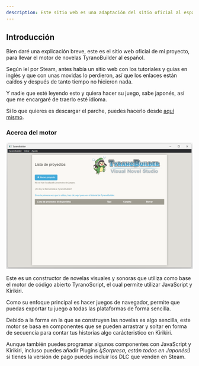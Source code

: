```yaml
---
description: Este sitio web es una adaptación del sitio oficial al español, que sirve como apoyo a la versión español de la aplicación.
---
```

## Introducción

Bien daré una explicación breve, este es el sitio web oficial de mi proyecto, para llevar el motor de novelas TyranoBuilder al español.

Según leí por Steam, antes había un sitio web con los tutoriales y guías en inglés y que con unas movidas lo perdieron, así que los enlaces están caídos y después de tanto tiempo no hicieron nada.

Y nadie que esté leyendo esto y quiera hacer su juego, sabe japonés, así que me encargaré de traerlo esté idioma.

Si lo que quieres es descargar el parche, puedes hacerlo desde [aquí mismo](/pages/files.html).

### Acerca del motor

![showcase](/assets/resources/images/home-0.png)

Este es un constructor de novelas visuales y sonoras que utiliza como base el motor de código abierto TyranoScript, el cual permite utilizar JavaScript y Kirikiri.

Como su enfoque principal es hacer juegos de navegador, permite que puedas exportar tu juego a todas las plataformas de forma sencilla.

Debido a la forma en la que se construyen las novelas es algo sencilla, este motor se basa en componentes que se pueden arrastrar y soltar en forma de secuencia para contar tus historias algo carácteristico en Kirikiri.

Aunque también puedes programar algunos componentes con JavaScript y Kirikiri, incluso puedes añadir Plugins *(¡Sorpresa, están todos en Japonés!)* si tienes la versión de pago puedes incluir los DLC que venden en Steam.